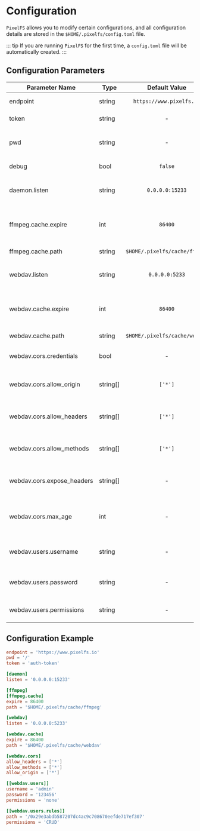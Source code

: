 # Configuration

`PixelFS` allows you to modify certain configurations, and all configuration details are stored in the `$HOME/.pixelfs/config.toml` file.

::: tip
If you are running `PixelFS` for the first time, a `config.toml` file will be automatically created.
:::

## Configuration Parameters

| Parameter Name             | Type     |         Default Value         | Description                                         |
|----------------------------|----------|:-----------------------------:|-----------------------------------------------------|
| endpoint                   | string   |   `https://www.pixelfs.io`    | Server address                                      |
| token                      | string   |               -               | User TOKEN information                              |
| pwd                        | string   |               -               | Path information used with `pixelfs cd`             |
| debug                      | bool     |            `false`            | Enable debug logs                                   |
| daemon.listen              | string   |        `0.0.0.0:15233`        | Address and port for the `daemon` service           |
| ffmpeg.cache.expire        | int      |            `86400`            | `ffmpeg` cache expiration time (seconds)            |
| ffmpeg.cache.path          | string   | `$HOME/.pixelfs/cache/ffmpeg` | `ffmpeg` cache path                                 |
| webdav.listen              | string   |        `0.0.0.0:5233`         | Address and port for the `webdav` service           |
| webdav.cache.expire        | int      |            `86400`            | `webdav` cache expiration time (seconds)            |
| webdav.cache.path          | string   | `$HOME/.pixelfs/cache/webdav` | `webdav` cache path                                 |
| webdav.cors.credentials    | bool     |               -               | Support for CORS credentials                        |
| webdav.cors.allow_origin   | string[] |            `['*']`            | Allowed origins for CORS requests                   |
| webdav.cors.allow_headers  | string[] |            `['*']`            | Allowed headers for CORS requests                   |
| webdav.cors.allow_methods  | string[] |            `['*']`            | Allowed methods for CORS requests                   |
| webdav.cors.expose_headers | string[] |               -               | Response headers accessible by clients              |
| webdav.cors.max_age        | int      |               -               | Maximum cache time for preflight requests (seconds) |
| webdav.users.username      | string   |               -               | Username for the `webdav` service                   |
| webdav.users.password      | string   |               -               | Password for the `webdav` service                   |
| webdav.users.permissions   | string   |               -               | `webdav` user permissions, e.g., `CRUD`             |

## Configuration Example

```toml
endpoint = 'https://www.pixelfs.io'
pwd = '/'
token = 'auth-token'

[daemon]
listen = '0.0.0.0:15233'

[ffmpeg]
[ffmpeg.cache]
expire = 86400
path = '$HOME/.pixelfs/cache/ffmpeg'

[webdav]
listen = '0.0.0.0:5233'

[webdav.cache]
expire = 86400
path = '$HOME/.pixelfs/cache/webdav'

[webdav.cors]
allow_headers = ['*']
allow_methods = ['*']
allow_origin = ['*']

[[webdav.users]]
username = 'admin'
password = '123456'
permissions = 'none'

[[webdav.users.rules]]
path = '/0x29e3abdb587207dc4ac9c708670eefde717ef307'
permissions = 'CRUD'
```
